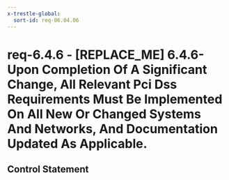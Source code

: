 ```yaml
---
x-trestle-global:
  sort-id: req-06.04.06
---
```


# req-6.4.6 - \[REPLACE_ME\] 6.4.6- Upon Completion Of A Significant Change, All Relevant Pci Dss Requirements Must Be Implemented On All New Or Changed Systems And Networks, And Documentation Updated As Applicable.

## Control Statement
